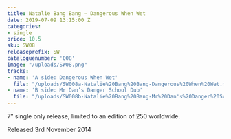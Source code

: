 ```yaml
---
title: Natalie Bang Bang – Dangerous When Wet
date: 2019-07-09 13:15:00 Z
categories:
- single
price: 10.5
sku: SW08
releaseprefix: SW
cataloguenumber: '008'
image: "/uploads/SW08.png"
tracks:
- name: 'A side: Dangerous When Wet'
  file: "/uploads/SW008a-Natalie%20Bang%20Bang-Dangerous%20When%20Wet.mp3"
- name: 'B side: Mr Dan’s Danger School Dub'
  file: "/uploads/SW008b-Natalie%20Bang%20Bang-Mr%20Dan's%20Danger%20School%20Dub.mp3"
---
```


7″ single only release, limited to an edition of 250 worldwide.

Released 3rd November 2014